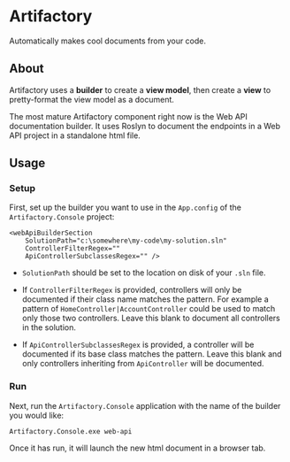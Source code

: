 
# Artifactory

Automatically makes cool documents from your code.

## About

Artifactory uses a **builder** to create a **view model**, then create a **view** to pretty-format the view model as a 
document.

The most mature Artifactory component right now is the Web API documentation builder. It uses Roslyn to document the 
endpoints in a Web API project in a standalone html file.

## Usage

### Setup

First, set up the builder you want to use in the `App.config` of the `Artifactory.Console` project:

	<webApiBuilderSection
		SolutionPath="c:\somewhere\my-code\my-solution.sln"
		ControllerFilterRegex="" 
		ApiControllerSubclassesRegex="" />
		
- `SolutionPath` should be set to the location on disk of your `.sln` file.

- If `ControllerFilterRegex` is provided, controllers will only be documented if their class name matches the pattern.
    For example a pattern of `HomeController|AccountController` could be used to match only those two controllers. 
	Leave this blank to document all controllers in the solution.

- If `ApiControllerSubclassesRegex` is provided, a controller will be documented if its base class matches the pattern.
    Leave this blank and only controllers inheriting from `ApiController` will be documented.

### Run

Next, run the `Artifactory.Console` application with the name of the builder you would like:

    Artifactory.Console.exe web-api

Once it has run, it will launch the new html document in a browser tab.
